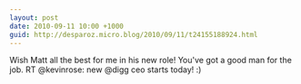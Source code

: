 ```yaml
---
layout: post
date: 2010-09-11 10:00 +1000
guid: http://desparoz.micro.blog/2010/09/11/t24155188924.html
---
```

Wish Matt all the best for me in his new role! You've got a good man for the job. RT @kevinrose: new @digg ceo starts today! :)
